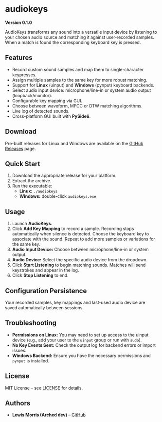 # audiokeys

**Version 0.1.0**

AudioKeys transforms any sound into a versatile input device by listening to
your chosen audio source and matching it against user‑recorded samples. When a
match is found the corresponding keyboard key is pressed.

## Features

- Record custom sound samples and map them to single-character keypresses.
- Assign multiple samples to the same key for more robust matching.
- Support for **Linux** (uinput) and **Windows** (pynput) keyboard backends.
- Select audio input device: microphone/line-in or system audio output (loopback/monitor).
- Configurable key mapping via GUI.
- Choose between waveform, MFCC or DTW matching algorithms.
- Live log of detected sounds.
- Cross-platform GUI built with **PySide6**.

## Download

Pre-built releases for Linux and Windows are available on the [GitHub Releases](https://github.com/lewis-morris/audiokeys/releases) page.

## Quick Start

1. Download the appropriate release for your platform.
2. Extract the archive.
3. Run the executable:
   - **Linux:** `./audiokeys`
   - **Windows:** double-click `audiokeys.exe`

## Usage

1. Launch **AudioKeys**.
2. Click **Add Key Mapping** to record a sample. Recording stops automatically
   when silence is detected. Choose the keyboard key to associate with the
   sound. Repeat to add more samples or variations for the same key.
3. **Audio Input Device:** Choose between microphone/line-in or system output.
4. **Audio Device:** Select the specific audio device from the dropdown.
5. Click **Start Listening** to begin matching sounds. Matches will send
   keystrokes and appear in the log.
6. Click **Stop Listening** to end.

## Configuration Persistence

Your recorded samples, key mappings and last-used audio device are saved
automatically between sessions.

## Troubleshooting

- **Permissions on Linux:** You may need to set up access to the uinput device (e.g., add your user to the `uinput` group or run with `sudo`).
- **No Key Events Sent:** Check the output log for backend errors or import issues.
- **Windows Backend:** Ensure you have the necessary permissions and `pynput` is installed.


## License

MIT License – see [LICENSE](https://github.com/lewis-morris/audiokeys/blob/main/LICENSE) for details.

## Authors

- **Lewis Morris (Arched dev)** – [GitHub](https://github.com/lewis-morris)